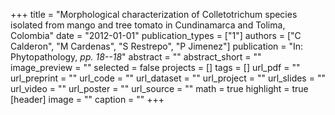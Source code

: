 +++
title = "Morphological characterization of Colletotrichum species isolated from mango and tree tomato in Cundinamarca and Tolima, Colombia"
date = "2012-01-01"
publication_types = ["1"]
authors = ["C Calderon", "M Cardenas", "S Restrepo", "P Jimenez"]
publication = "In: Phytopathology, _pp. 18--18_"
abstract = ""
abstract_short = ""
image_preview = ""
selected = false
projects = []
tags = []
url_pdf = ""
url_preprint = ""
url_code = ""
url_dataset = ""
url_project = ""
url_slides = ""
url_video = ""
url_poster = ""
url_source = ""
math = true
highlight = true
[header]
image = ""
caption = ""
+++

